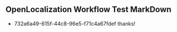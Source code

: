 ## OpenLocalization Workflow Test MarkDown
* 732a6a49-615f-44c8-96e5-f71c4a67fdef 
thanks!<!--HONumber=Mar16_HO3-->
